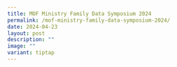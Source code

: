 ```yaml
---
title: MOF Ministry Family Data Symposium 2024
permalink: /mof-ministry-family-data-symposium-2024/
date: 2024-04-23
layout: post
description: ""
image: ""
variant: tiptap
---
```

